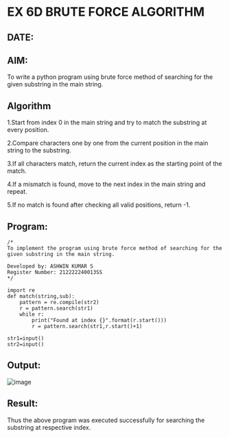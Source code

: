 # EX 6D BRUTE FORCE ALGORITHM
## DATE:
## AIM:
To write a python program using brute force method of searching for the given substring in the main string.

## Algorithm
1.Start from index 0 in the main string and try to match the substring at every position.

2.Compare characters one by one from the current position in the main string to the substring.

3.If all characters match, return the current index as the starting point of the match.

4.If a mismatch is found, move to the next index in the main string and repeat.

5.If no match is found after checking all valid positions, return -1.
## Program:
```
/*
To implement the program using brute force method of searching for the given substring in the main string.

Developed by: ASHWIN KUMAR S
Register Number: 212222240013SS
*/
```
```
import re
def match(string,sub):
    pattern = re.compile(str2)
    r = pattern.search(str1)
    while r:
        print("Found at index {}".format(r.start()))
        r = pattern.search(str1,r.start()+1)    

str1=input()
str2=input()
```


## Output:
![image](https://github.com/user-attachments/assets/3d77b8ef-4088-47ad-ad26-e0a95a39b2e6)



## Result:
Thus the above program was executed successfully for searching the substring at respective index.
